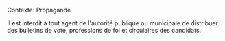 Contexte: Propagande

Il est interdit à tout agent de l'autorité publique ou municipale de distribuer des bulletins de vote, professions de foi et circulaires des candidats.